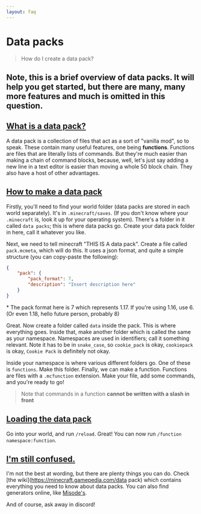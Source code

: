 ```yaml
---
layout: faq
---
```

# Data packs

> How do I create a data pack?


## **Note, this is a brief overview of data packs. It will help you get started, but there are many, many more features and much is omitted in this question.**

## [What is a data pack?](#what)
A data pack is a collection of files that act as a sort of "vanilla mod", so to speak. These contain many useful features, one being **functions**. Functions are files that are literally lists of commands. But they're much easier than making a chain of command blocks, because, well, let's just say adding a new line in a text editor is easier than moving a whole 50 block chain. They also have a host of other advantages.

## [How to make a data pack](#how)
Firstly, you'll need to find your world folder (data packs are stored in each world separately). It's in `.minecraft/saves`. (If you don't know where your `.minecraft` is, look it up for your operating system). There's a folder in it called `data packs`; this is where data packs go. Create your data pack folder in here, call it whatever you like.

Next, we need to tell minecraft "THIS IS A data pack". Create a file called `pack.mcmeta`, which will do this. It uses a json format, and quite a simple structure (you can copy-paste the following):
```json
{
    "pack": {
        "pack_format": 7,
        "description": "Insert description here"
    }
}
```
\* The pack format here is 7 which represents 1.17. If you're using 1.16, use 6. (Or even 1.18, hello future person, probably 8)

Great. Now create a folder called `data` inside the pack. This is where everything goes. Inside that, make another folder which is called the same as your namespace. Namespaces are used in identifiers; call it something relevant. Note it has to be in `snake_case`, so `cookie_pack` is okay, `cookiepack` is okay, `Cookie Pack` is definitely not okay.

Inside your namespace is where various different folders go. One of these is `functions`. Make this folder. Finally, we can make a function. Functions are files with a `.mcfunction` extension. Make your file, add some commands, and you're ready to go!

> Note that commands in a function **cannot be written with a slash in front**

## [Loading the data pack](#loading)
Go into your world, and run `/reload`. Great! You can now run `/function namespace:function`.

## [I'm still confused.](#plenary)
I'm not the best at wording, but there are plenty things you can do. Check [the wiki](https://minecraft.gamepedia.com/data pack) which contains everything you need to know about data packs. You can also find generators online, like [Misode's](https://misode.github.io).

And of course, ask away in discord!